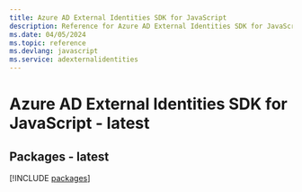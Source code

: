```yaml
---
title: Azure AD External Identities SDK for JavaScript
description: Reference for Azure AD External Identities SDK for JavaScript
ms.date: 04/05/2024
ms.topic: reference
ms.devlang: javascript
ms.service: adexternalidentities
---
```

# Azure AD External Identities SDK for JavaScript - latest
## Packages - latest
[!INCLUDE [packages](ad-external-identities-index.md)]